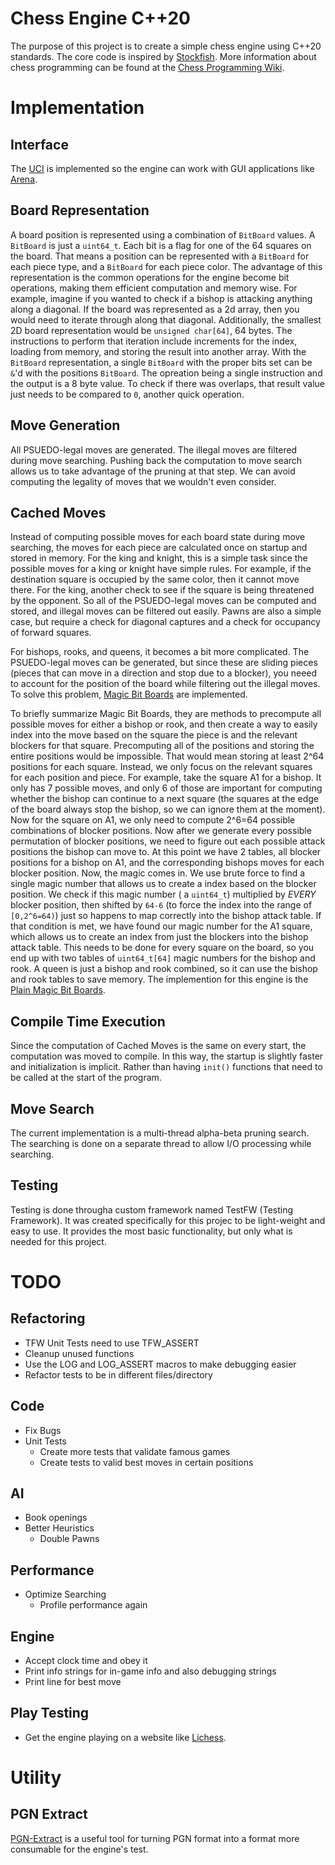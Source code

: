 # Chess Engine C++20

The purpose of this project is to create a simple chess engine using C++20 standards. The core code is inspired
by [Stockfish](https://github.com/official-stockfish/Stockfish). More information about chess programming can be found
at the [Chess Programming Wiki](https://www.chessprogramming.org/Main_Page).

# Implementation

## Interface

The [UCI](http://wbec-ridderkerk.nl/html/UCIProtocol.html) is implemented so the engine can work with GUI applications
like [Arena](http://www.playwitharena.de/).

## Board Representation

A board position is represented using a combination of `BitBoard` values. A `BitBoard` is just a `uint64_t`. Each bit is
a flag for one of the 64 squares on the board. That means a position can be represented with a `BitBoard` for each piece
type, and a `BitBoard` for each piece color. The advantage of this representation is the common operations for the
engine become bit operations, making them efficient computation and memory wise. For example, imagine if you wanted to
check if a bishop is attacking anything along a diagonal. If the board was represented as a 2d array, then you would
need to iterate through along that diagonal. Additionally, the smallest 2D board representation would
be `unsigned char[64]`, 64 bytes. The instructions to perform that iteration include increments for the index, loading
from memory, and storing the result into another array. With the `BitBoard` representation, a single `BitBoard` with the
proper bits set can be `&`'d with the positions `BitBoard`. The opreation being a single instruction and the output is a
8 byte value. To check if there was overlaps, that result value just needs to be compared to `0`, another quick
operation.

## Move Generation

All PSUEDO-legal moves are generated. The illegal moves are filtered during move searching. Pushing back the computation
to move search allows us to take advantage of the pruning at that step. We can avoid computing the legality of moves
that we wouldn't even consider.

## Cached Moves

Instead of computing possible moves for each board state during move searching, the moves for each piece are calculated
once on startup and stored in memory. For the king and knight, this is a simple task since the possible moves for a king
or knight have simple rules. For example, if the destination square is occupied by the same color, then it cannot move
there. For the king, another check to see if the square is being threatened by the opponent. So all of the PSUEDO-legal
moves can be computed and stored, and illegal moves can be filtered out easily. Pawns are also a simple case, but
require a check for diagonal captures and a check for occupancy of forward squares.

For bishops, rooks, and queens, it becomes a bit more complicated. The PSUEDO-legal moves can be generated, but since
these are sliding pieces (pieces that can move in a direction and stop due to a blocker), you neeed to account for the
position of the board while filtering out the illegal moves. To solve this
problem, [Magic Bit Boards](https://www.chessprogramming.org/Magic_Bitboards) are implemented.

To briefly summarize Magic Bit Boards, they are methods to precompute all possible moves for either a bishop or rook,
and then create a way to easily index into the move based on the square the piece is and the relevant blockers for that
square. Precomputing all of the positions and storing the entire positions would be impossible. That would mean storing
at least 2^64 positions for each square. Instead, we only focus on the relevant squares for each position and piece. For
example, take the square A1 for a bishop. It only has 7 possible moves, and only 6 of those are important for computing
whether the bishop can continue to a next square (the squares at the edge of the board always stop the bishop, so we can
ignore them at the moment). Now for the square on A1, we only need to compute 2^6=64 possible combinations of blocker
positions. Now after we generate every possible permutation of blocker positions, we need to figure out each possible
attack positions the bishop can move to. At this point we have 2 tables, all blocker positions for a bishop on A1, and
the corresponding bishops moves for each blocker position. Now, the magic comes in. We use brute force to find a single
magic number that allows us to create a index based on the blocker position. We check if this magic number (
a `uint64_t`) multiplied by *EVERY* blocker position, then shifted by `64-6` (to force the index into the range
of `[0,2^6=64)`) just so happens to map correctly into the bishop attack table. If that condition is met, we have found
our magic number for the A1 square, which allows us to create an index from just the blockers into the bishop attack
table. This needs to be done for every square on the board, so you end up with two tables of `uint64_t[64]` magic
numbers for the bishop and rook. A queen is just a bishop and rook combined, so it can use the bishop and rook tables to
save memory. The implemention for this engine is
the [Plain Magic Bit Boards](https://www.chessprogramming.org/Magic_Bitboards#Plain).

## Compile Time Execution

Since the computation of Cached Moves is the same on every start, the computation was moved to compile. In this way, the
startup is slightly faster and initialization is implicit. Rather than having `init()` functions that need to be called
at the start of the program.

## Move Search

The current implementation is a multi-thread alpha-beta pruning search. The searching is done on a separate thread to
allow I/O processing while searching.

## Testing

Testing is done througha custom framework named TestFW (Testing Framework). It was created specifically for this projec
to be light-weight and easy to use. It provides the most basic functionality, but only what is needed for this project.

# TODO

## Refactoring

* TFW Unit Tests need to use TFW_ASSERT
* Cleanup unused functions
* Use the LOG and LOG_ASSERT macros to make debugging easier
* Refactor tests to be in different files/directory

## Code

* Fix Bugs
* Unit Tests
    * Create more tests that validate famous games
    * Create tests to valid best moves in certain positions

## AI

* Book openings
* Better Heuristics
    * Double Pawns

## Performance

* Optimize Searching
    * Profile performance again

## Engine

* Accept clock time and obey it
* Print info strings for in-game info and also debugging strings
* Print line for best move

## Play Testing

* Get the engine playing on a website like [Lichess](https://lichess.org).

# Utility

## PGN Extract

[PGN-Extract](https://www.cs.kent.ac.uk/people/staff/djb/pgn-extract/) is a useful tool for turning PGN format into a
format more consumable for the engine's test.
